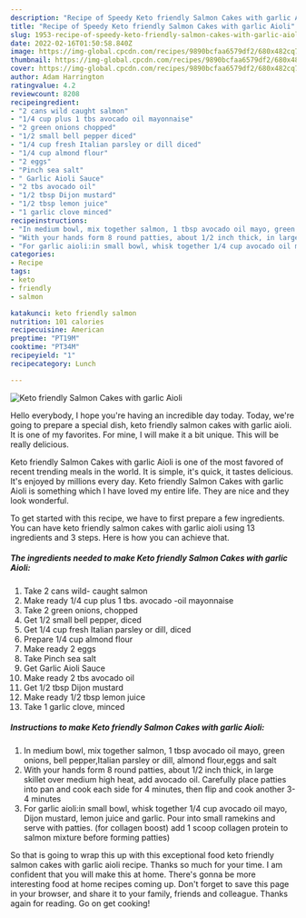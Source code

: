 ```yaml
---
description: "Recipe of Speedy Keto friendly Salmon Cakes with garlic Aioli"
title: "Recipe of Speedy Keto friendly Salmon Cakes with garlic Aioli"
slug: 1953-recipe-of-speedy-keto-friendly-salmon-cakes-with-garlic-aioli
date: 2022-02-16T01:50:58.840Z
image: https://img-global.cpcdn.com/recipes/9890bcfaa6579df2/680x482cq70/keto-friendly-salmon-cakes-with-garlic-aioli-recipe-main-photo.jpg
thumbnail: https://img-global.cpcdn.com/recipes/9890bcfaa6579df2/680x482cq70/keto-friendly-salmon-cakes-with-garlic-aioli-recipe-main-photo.jpg
cover: https://img-global.cpcdn.com/recipes/9890bcfaa6579df2/680x482cq70/keto-friendly-salmon-cakes-with-garlic-aioli-recipe-main-photo.jpg
author: Adam Harrington
ratingvalue: 4.2
reviewcount: 8208
recipeingredient:
- "2 cans wild caught salmon"
- "1/4 cup plus 1 tbs avocado oil mayonnaise"
- "2 green onions chopped"
- "1/2 small bell pepper diced"
- "1/4 cup fresh Italian parsley or dill diced"
- "1/4 cup almond flour"
- "2 eggs"
- "Pinch sea salt"
- " Garlic Aioli Sauce"
- "2 tbs avocado oil"
- "1/2 tbsp Dijon mustard"
- "1/2 tbsp lemon juice"
- "1 garlic clove minced"
recipeinstructions:
- "In medium bowl, mix together salmon, 1 tbsp avocado oil mayo, green onions, bell pepper,Italian parsley or dill, almond flour,eggs and salt"
- "With your hands form 8 round patties, about 1/2 inch thick, in large skillet over medium high heat, add avocado oil. Carefully place patties into pan and cook each side for 4 minutes, then flip and cook another 3-4 minutes"
- "For garlic aioli:in small bowl, whisk together 1/4 cup avocado oil mayo, Dijon mustard, lemon juice and garlic. Pour into small ramekins and serve with patties. (for collagen boost) add 1 scoop collagen protein to salmon mixture before forming patties)"
categories:
- Recipe
tags:
- keto
- friendly
- salmon

katakunci: keto friendly salmon 
nutrition: 101 calories
recipecuisine: American
preptime: "PT19M"
cooktime: "PT34M"
recipeyield: "1"
recipecategory: Lunch

---
```



![Keto friendly Salmon Cakes with garlic Aioli](https://img-global.cpcdn.com/recipes/9890bcfaa6579df2/680x482cq70/keto-friendly-salmon-cakes-with-garlic-aioli-recipe-main-photo.jpg)

Hello everybody, I hope you're having an incredible day today. Today, we're going to prepare a special dish, keto friendly salmon cakes with garlic aioli. It is one of my favorites. For mine, I will make it a bit unique. This will be really delicious.



Keto friendly Salmon Cakes with garlic Aioli is one of the most favored of recent trending meals in the world. It is simple, it's quick, it tastes delicious. It's enjoyed by millions every day. Keto friendly Salmon Cakes with garlic Aioli is something which I have loved my entire life. They are nice and they look wonderful.


To get started with this recipe, we have to first prepare a few ingredients. You can have keto friendly salmon cakes with garlic aioli using 13 ingredients and 3 steps. Here is how you can achieve that.

<!--inarticleads1-->

##### The ingredients needed to make Keto friendly Salmon Cakes with garlic Aioli:

1. Take 2 cans wild- caught salmon
1. Make ready 1/4 cup plus 1 tbs. avocado -oil mayonnaise
1. Take 2 green onions, chopped
1. Get 1/2 small bell pepper, diced
1. Get 1/4 cup fresh Italian parsley or dill, diced
1. Prepare 1/4 cup almond flour
1. Make ready 2 eggs
1. Take Pinch sea salt
1. Get  Garlic Aioli Sauce
1. Make ready 2 tbs avocado oil
1. Get 1/2 tbsp Dijon mustard
1. Make ready 1/2 tbsp lemon juice
1. Take 1 garlic clove, minced




<!--inarticleads2-->

##### Instructions to make Keto friendly Salmon Cakes with garlic Aioli:

1. In medium bowl, mix together salmon, 1 tbsp avocado oil mayo, green onions, bell pepper,Italian parsley or dill, almond flour,eggs and salt
1. With your hands form 8 round patties, about 1/2 inch thick, in large skillet over medium high heat, add avocado oil. Carefully place patties into pan and cook each side for 4 minutes, then flip and cook another 3-4 minutes
1. For garlic aioli:in small bowl, whisk together 1/4 cup avocado oil mayo, Dijon mustard, lemon juice and garlic. Pour into small ramekins and serve with patties. (for collagen boost) add 1 scoop collagen protein to salmon mixture before forming patties)




So that is going to wrap this up with this exceptional food keto friendly salmon cakes with garlic aioli recipe. Thanks so much for your time. I am confident that you will make this at home. There's gonna be more interesting food at home recipes coming up. Don't forget to save this page in your browser, and share it to your family, friends and colleague. Thanks again for reading. Go on get cooking!
